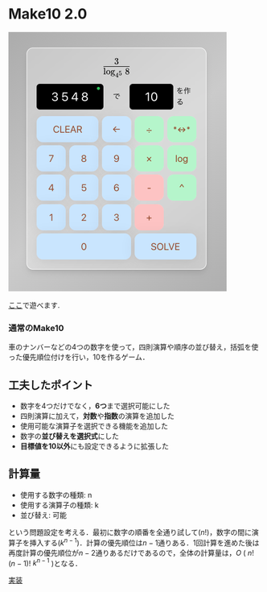 # Make10 2.0
<img src="https://github.com/cijb-7724/make10_2.0/blob/main/public/preview.png" alt="preview" />

[ここ](https://cijb-7724.github.io/make10_2.0/)で遊べます.

### 通常のMake10
車のナンバーなどの4つの数字を使って，四則演算や順序の並び替え，括弧を使った優先順位付けを行い，10を作るゲーム．

## 工夫したポイント
- 数字を4つだけでなく，**6つ**まで選択可能にした
- 四則演算に加えて，**対数**や**指数**の演算を追加した
- 使用可能な演算子を選択できる機能を追加した
- 数字の**並び替えを選択式**にした
- **目標値を10以外**にも設定できるように拡張した

## 計算量
- 使用する数字の種類: n
- 使用する演算子の種類: k
- 並び替え: 可能

という問題設定を考える．最初に数字の順番を全通り試して($n!$)，数字の間に演算子を挿入する($k^{n-1}$)．計算の優先順位は$n-1$通りある．1回計算を進めた後は再度計算の優先順位が$n-2$通りあるだけであるので，全体の計算量は，$O$ $($ $n!$ $(n-1)!$ $k^{n-1}$ $)$となる．

[実装](https://github.com/cijb-7724/make10_2.0/blob/main/src/utils/solve.ts#L19-L73)

